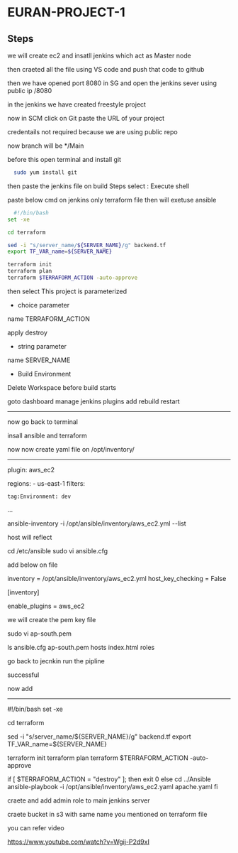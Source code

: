 # EURAN-PROJECT-1


## Steps

 we will create ec2 and insatll jenkins which act as Master node 

then craeted all the file using VS code and push that code to github

then we have opened port 8080 in SG and open the jenkins sever using public ip /8080

in the jenkins we have created freestyle project 
 
now in SCM 
click on Git paste the URL of your project

credentails not required because we are using public repo

now branch will be */Main

before this open terminal and install git 

```bash
  sudo yum install git
```

then paste the jenkins file on build Steps 
select :
Execute shell


paste below cmd on jenkins only terraform file then will exetuse 
 ansible 

```bash
  #!/bin/bash
set -xe

cd terraform

sed -i "s/server_name/${SERVER_NAME}/g" backend.tf
export TF_VAR_name=${SERVER_NAME}

terraform init
terraform plan
terraform $TERRAFORM_ACTION -auto-approve
```

then select
This project is parameterized

* choice parameter

name  TERRAFORM_ACTION

apply 
destroy

* string parameter

name SERVER_NAME


* Build Environment 

Delete Workspace before build starts

goto dashboard manage jenkins plugins add rebuild restart

--------------------------------------------------------
now go back to terminal 

insall ansible and terraform

now now create yaml file on /opt/inventory/

---
  plugin: aws_ec2


  regions:
    - us-east-1
  filters:

    tag:Environment: dev
...

 ansible-inventory -i /opt/ansible/inventory/aws_ec2.yml  --list

host will reflect 

cd /etc/ansible
sudo vi ansible.cfg


add below on file 

inventory       = /opt/ansible/inventory/aws_ec2.yml
host_key_checking = False

[inventory]

enable_plugins = aws_ec2


we will create the pem key file

sudo vi ap-south.pem

ls
ansible.cfg  ap-south.pem    hosts  index.html   roles

go back to jecnkin run the pipline 

successful 

now add 

---
#!/bin/bash
set -xe

cd terraform

sed -i "s/server_name/${SERVER_NAME}/g" backend.tf
export TF_VAR_name=${SERVER_NAME}

terraform init
terraform plan
terraform $TERRAFORM_ACTION -auto-approve

if [ $TERRAFORM_ACTION = "destroy" ]; then
	exit 0
else
	cd ../Ansible
	ansible-playbook -i /opt/ansible/inventory/aws_ec2.yaml apache.yaml 
fi

 
craete and add admin role to main jenkins server

craete bucket in s3 with same name you mentioned on terraform file

you can refer video 

https://www.youtube.com/watch?v=Wgij-P2d9xI









